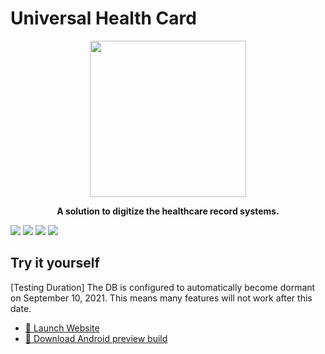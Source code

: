 # Universal Health Card

<p align="center">
  <img width="250" height="250" src="https://res.cloudinary.com/az21/image/upload/v1622701586/github%20resources/health-app/Icon-512_luddcz.png">
</p>
<b>
<p align="center" style = "emphasis">
  A solution to digitize the healthcare record systems.
</p>
</b>

<a href="https://github.com/Az-21/healthApp/blob/main/LICENSE" alt="GPL 3.0">
        <img src="https://img.shields.io/github/license/Az-21/healthApp?style=for-the-badge" /></a>
<a href="https://health-card-app.web.app/" alt="Launch Website">
        <img src="https://img.shields.io/website?down_message=Offline&label=Website%20Status&logo=iCloud&style=for-the-badge&up_message=Online&url=https%3A%2F%2Fhealth-card-app.web.app" /></a>
<a href="https://flutter.dev/" alt="Flutter">
        <img src="https://img.shields.io/badge/Built%20With-Flutter-%23085698?style=for-the-badge&logo=flutter" /></a>
<a href="https://firebase.google.com/" alt="Firebase">
        <img src="https://img.shields.io/badge/Powered%20By-Firebase-%23FFCB2B?style=for-the-badge&logo=firebase" /></a>

## Try it yourself
[Testing Duration] The DB is configured to automatically become dormant on September 10, 2021. This means many features will not work after this date.

* [🚀 Launch Website](https://health-card-app.web.app/)
* [📱 Download Android preview build](https://github.com/Az-21/healthApp/releases)
